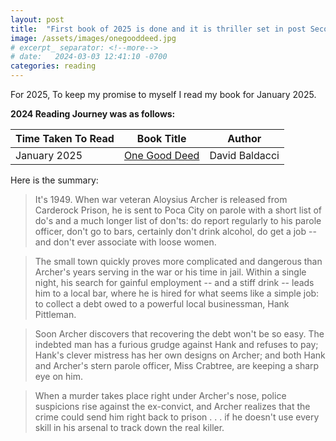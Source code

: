 ```yaml
---
layout: post
title:  "First book of 2025 is done and it is thriller set in post Second World War Era"
image: /assets/images/onegooddeed.jpg
# excerpt_ separator: <!--more-->
# date:   2024-03-03 12:41:10 -0700
categories: reading
---
```


<p>For 2025, To keep my promise to myself I read my book for January 2025.</p>

**2024 Reading Journey was as follows:**


| Time Taken To Read      | Book Title | Author | 
| ----------- | ----------- | ----------- | 
| January 2025     | [One Good Deed](https://www.amazon.ca/One-Good-Deed-David-Baldacci/dp/1538750546/)| David Baldacci


Here is the summary:

>It's 1949. When war veteran Aloysius Archer is released from Carderock Prison, he is sent to Poca City on parole with a short list of do's and a much longer list of don'ts: do report regularly to his parole officer, don't go to bars, certainly don't drink alcohol, do get a job -- and don't ever associate with loose women.

>The small town quickly proves more complicated and dangerous than Archer's years serving in the war or his time in jail. Within a single night, his search for gainful employment -- and a stiff drink -- leads him to a local bar, where he is hired for what seems like a simple job: to collect a debt owed to a powerful local businessman, Hank Pittleman.

>Soon Archer discovers that recovering the debt won't be so easy. The indebted man has a furious grudge against Hank and refuses to pay; Hank's clever mistress has her own designs on Archer; and both Hank and Archer's stern parole officer, Miss Crabtree, are keeping a sharp eye on him.

>When a murder takes place right under Archer's nose, police suspicions rise against the ex-convict, and Archer realizes that the crime could send him right back to prison . . . if he doesn't use every skill in his arsenal to track down the real killer.
